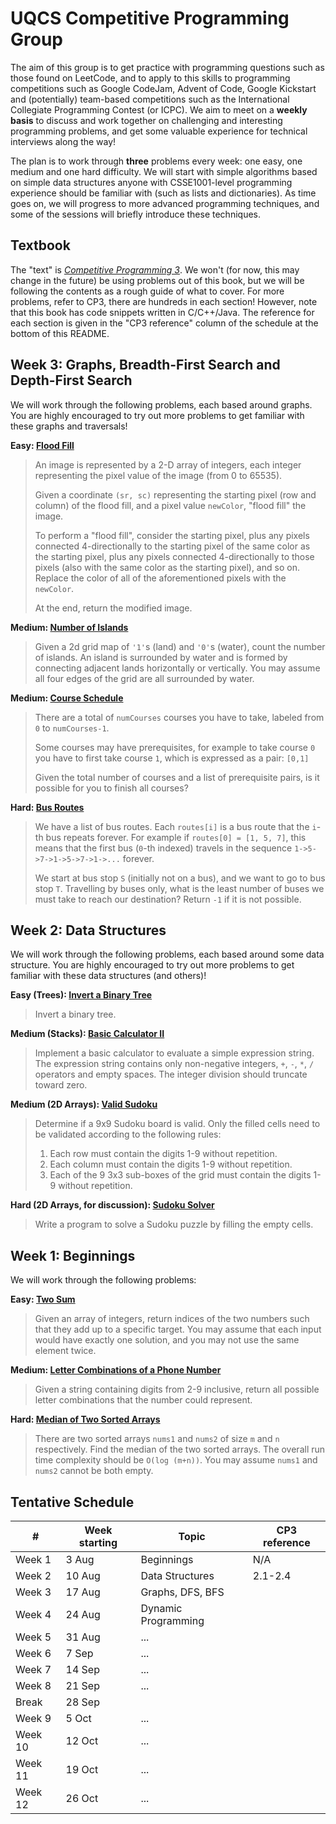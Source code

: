 # UQCS Competitive Programming Group

The aim of this group is to get practice with programming questions such as those found on LeetCode, and to apply to this skills to programming competitions such as Google CodeJam, Advent of Code, Google Kickstart and (potentially) team-based competitions such as the International Collegiate Programming Contest (or ICPC). We aim to meet on a **weekly basis** to discuss and work together on challenging and interesting programming problems, and get some valuable experience for technical interviews along the way!

The plan is to work through **three** problems every week: one easy, one medium and one hard difficulty. We will start with simple algorithms based on simple data structures anyone with CSSE1001-level programming experience should be familiar with (such as lists and dictionaries). As time goes on, we will progress to more advanced programming techniques, and some of the sessions will briefly introduce these techniques.

## Textbook

The "text" is [_Competitive Programming 3_](http://www.sso.sy/sites/default/files/competitive%20programming%203_1.pdf). We won't (for now, this may change in the future) be using problems out of this book, but we will be following the contents as a rough guide of what to cover. For more problems, refer to CP3, there are hundreds in each section! However, note that this book has code snippets written in C/C++/Java. The reference for each section is given in the "CP3 reference" column of the schedule at the bottom of this README.

## Week 3: Graphs, Breadth-First Search and Depth-First Search

We will work through the following problems, each based around graphs. You are highly encouraged to try out more problems to get familiar with these graphs and traversals!

**Easy: [Flood Fill](https://leetcode.com/problems/flood-fill/)**

> An image is represented by a 2-D array of integers, each integer representing the pixel value of the image (from 0 to 65535).
> 
> Given a coordinate `(sr, sc)` representing the starting pixel (row and column) of the flood fill, and a pixel value `newColor`, "flood fill" the image.
> 
> To perform a "flood fill", consider the starting pixel, plus any pixels connected 4-directionally to the starting pixel of the same color as the starting pixel, plus any pixels connected 4-directionally to those pixels (also with the same color as the starting pixel), and so on. Replace the color of all of the aforementioned pixels with the `newColor`.
> 
> At the end, return the modified image.

**Medium: [Number of Islands](https://leetcode.com/problems/number-of-islands/)**

> Given a 2d grid map of `'1'`s (land) and `'0'`s (water), count the number of islands. An island is surrounded by water and is formed by connecting adjacent lands horizontally or vertically. You may assume all four edges of the grid are all surrounded by water.

**Medium: [Course Schedule](https://leetcode.com/problems/course-schedule/)**

> There are a total of `numCourses` courses you have to take, labeled from `0` to `numCourses-1`.
> 
> Some courses may have prerequisites, for example to take course `0` you have to first take course `1`, which is expressed as a pair: `[0,1]`
> 
> Given the total number of courses and a list of prerequisite pairs, is it possible for you to finish all courses?

**Hard: [Bus Routes](https://leetcode.com/problems/bus-routes/)**

> We have a list of bus routes. Each `routes[i]` is a bus route that the `i`-th bus repeats forever. For example if `routes[0] = [1, 5, 7]`, this means that the first bus (`0`-th indexed) travels in the sequence `1->5->7->1->5->7->1->...` forever.
> 
> We start at bus stop `S` (initially not on a bus), and we want to go to bus stop `T`. Travelling by buses only, what is the least number of buses we must take to reach our destination? Return `-1` if it is not possible.

## Week 2: Data Structures

We will work through the following problems, each based around some data structure. You are highly encouraged to try out more problems to get familiar with these data structures (and others)!

**Easy (Trees): [Invert a Binary Tree](https://leetcode.com/problems/invert-binary-tree/)**

> Invert a binary tree.

**Medium (Stacks): [Basic Calculator II](https://leetcode.com/problems/basic-calculator-ii/)**

> Implement a basic calculator to evaluate a simple expression string. The expression string contains only non-negative integers, `+`, `-`, `*`, `/` operators and empty spaces. The integer division should truncate toward zero.

**Medium (2D Arrays): [Valid Sudoku](https://leetcode.com/problems/valid-sudoku/)**

> Determine if a 9x9 Sudoku board is valid. Only the filled cells need to be validated according to the following rules:
> 
> 1. Each row must contain the digits 1-9 without repetition.
> 2. Each column must contain the digits 1-9 without repetition.
> 3. Each of the 9 3x3 sub-boxes of the grid must contain the digits 1-9 without repetition.

**Hard (2D Arrays, for discussion): [Sudoku Solver](https://leetcode.com/problems/sudoku-solver)**

> Write a program to solve a Sudoku puzzle by filling the empty cells.

## Week 1: Beginnings

We will work through the following problems:

**Easy: [Two Sum](https://leetcode.com/problems/two-sum/)**

> Given an array of integers, return indices of the two numbers such that they add up to a specific target. You may assume that each input would have exactly one solution, and you may not use the same element twice.

**Medium: [Letter Combinations of a Phone Number](https://leetcode.com/problems/letter-combinations-of-a-phone-number/)**

> Given a string containing digits from 2-9 inclusive, return all possible letter combinations that the number could represent.

**Hard: [Median of Two Sorted Arrays](https://leetcode.com/problems/median-of-two-sorted-arrays/)**

> There are two sorted arrays `nums1` and `nums2` of size `m` and `n` respectively. Find the median of the two sorted arrays. The overall run time complexity should be `O(log (m+n))`. You may assume `nums1` and `nums2` cannot be both empty.

## Tentative Schedule

| #       | Week starting | Topic                                      | CP3 reference |
|---------|---------------|--------------------------------------------|---------------|
| Week 1  |         3 Aug | Beginnings                                 | N/A           |
| Week 2  |        10 Aug | Data Structures                            | 2.1-2.4       |
| Week 3  |        17 Aug | Graphs, DFS, BFS                           |               |
| Week 4  |        24 Aug | Dynamic Programming                        |               |
| Week 5  |        31 Aug | ...                                        |               |
| Week 6  |         7 Sep | ...                                        |               |
| Week 7  |        14 Sep | ...                                        |               |
| Week 8  |        21 Sep | ...                                        |               |
| Break   |        28 Sep |                                            |               |
| Week 9  |         5 Oct | ...                                        |               |
| Week 10 |        12 Oct | ...                                        |               |
| Week 11 |        19 Oct | ...                                        |               |
| Week 12 |        26 Oct | ...                                        |               |
